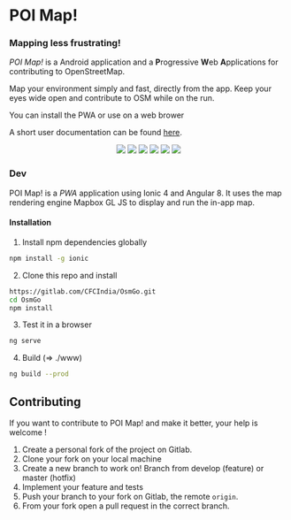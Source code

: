 # POI Map! 

### Mapping less frustrating! 

_POI Map!_ is a Android application and a **P**rogressive **W**eb **A**pplications for contributing to OpenStreetMap.

Map your environment simply and fast, directly from the app. Keep your eyes wide open and contribute to OSM while on the run.


You can install the PWA or use on a web brower


A short user documentation can be found [here](docs/index.md).

 <p align="center">
  <img src="./docs/assets/map-vt.png?raw=true"/>
  <img src="./docs/assets/map-ortho.png?raw=true"/>
  <img src="./docs/assets/fiche.png?raw=true"/>
  <img src="./docs/assets/map-modif.png?raw=true"/>
  <img src="./docs/assets/select-primary-tag-velo.png?raw=true"/>
  <img src="https://raw.githubusercontent.com/wiki/DoFabien/OsmGo/assets/send-data.png"/>
</p>


### Dev
POI Map! is a _PWA_ application using Ionic 4 and Angular 8. It uses the map rendering engine Mapbox GL JS to display and run the in-app map.

#### Installation 
1) Install npm dependencies globally
```sh
npm install -g ionic
```
2) Clone this repo and install
```sh
https://gitlab.com/CFCIndia/OsmGo.git
cd OsmGo
npm install
```
3) Test it in a browser
```sh
ng serve 
```
4) Build (=> ./www)
```sh
ng build --prod 
```

## Contributing
If you want to contribute to POI Map! and make it better, your help is welcome !

 1. Create a personal fork of the project on Gitlab.
 2. Clone your fork on your local machine
 3. Create a new branch to work on! Branch from develop (feature) or master (hotfix)
 4. Implement your feature and tests
 5. Push your branch to your fork on Gitlab, the remote `origin`.
 6. From your fork open a pull request in the correct branch. 